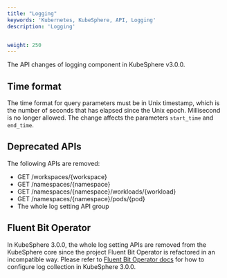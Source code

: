 ```yaml
---
title: "Logging"
keywords: 'Kubernetes, KubeSphere, API, Logging'
description: 'Logging'


weight: 250
---
```


The API changes of logging component in KubeSphere v3.0.0.

## Time format

The time format for query parameters must be in Unix timestamp, which is the number of seconds that has elapsed since the Unix epoch. Millisecond is no longer allowed. The change affects the parameters `start_time` and `end_time`.

## Deprecated APIs

The following APIs are removed:

- GET  /workspaces/{workspace}
- GET  /namespaces/{namespace}
- GET  /namespaces/{namespace}/workloads/{workload}
- GET  /namespaces/{namespace}/pods/{pod}
- The whole log setting API group

## Fluent Bit Operator

In KubeSphere 3.0.0, the whole log setting APIs are removed from the KubeSphere core since the project Fluent Bit Operator is refactored in an incompatible way. Please refer to [Fluent Bit Operator docs](https://github.com/kubesphere/fluentbit-operator) for how to configure log collection in KubeSphere 3.0.0.